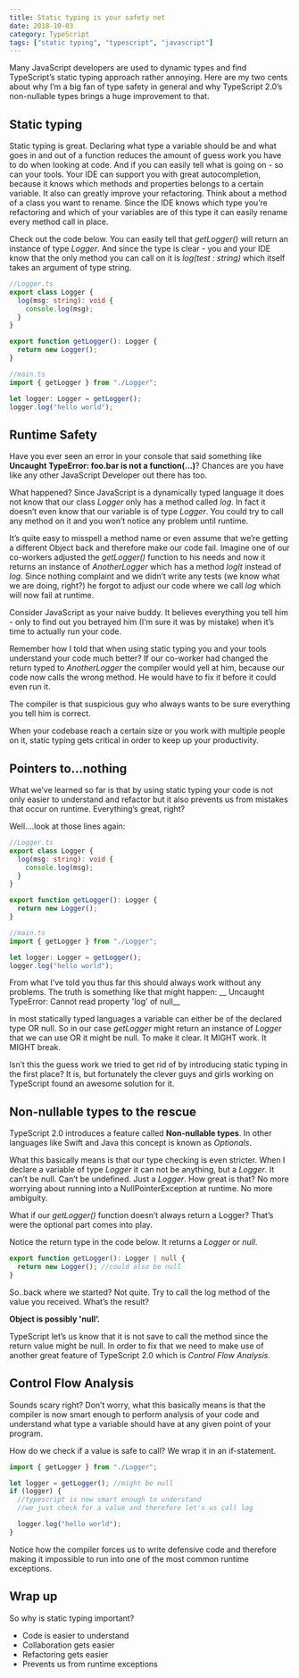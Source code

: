 ```yaml
---
title: Static typing is your safety net
date: 2018-10-03
category: TypeScript
tags: ["static typing", "typescript", "javascript"]
---
```


Many JavaScript developers are used to dynamic types and find TypeScript’s static typing approach rather annoying. Here are my two cents about why I’m a big fan of type safety in general and why TypeScript 2.0’s non-nullable types brings a huge improvement to that.

## Static typing

Static typing is great. Declaring what type a variable should be and what goes in and out of a function reduces the amount of guess work you have to do when looking at code. And if you can easily tell what is going on - so can your tools. Your IDE can support you with great autocompletion, because it knows which methods and properties belongs to a certain variable. It also can greatly improve your refactoring. Think about a method of a class you want to rename. Since the IDE knows which type you’re refactoring and which of your variables are of this type it can easily rename every method call in place.

Check out the code below. You can easily tell that _getLogger()_ will return an instance of type _Logger_. And since the type is clear - you and your IDE know that the only method you can call on it is _log(test : string)_ which itself takes an argument of type string.

```typescript
//Logger.ts
export class Logger {
  log(msg: string): void {
    console.log(msg);
  }
}

export function getLogger(): Logger {
  return new Logger();
}

//main.ts
import { getLogger } from "./Logger";

let logger: Logger = getLogger();
logger.log("hello world");
```

## Runtime Safety

Have you ever seen an error in your console that said something like **Uncaught TypeError: foo.bar is not a function(…)**?
Chances are you have like any other JavaScript Developer out there has too.

What happened? Since JavaScript is a dynamically typed language it does not know that our class _Logger_ only has a method called _log_.
In fact it doesn’t even know that our variable is of type _Logger_. You could try to call any method on it and you won’t notice any problem until runtime.

It’s quite easy to misspell a method name or even assume that we’re getting a different Object back and therefore make our code fail. Imagine one of our co-workers adjusted the _getLogger()_ function to his needs and now it returns an instance of _AnotherLogger_ which has a method _logIt_ instead of _log_.
Since nothing complaint and we didn’t write any tests (we know what we are doing, right?) he forgot to adjust our code where we call _log_ which will now fail at runtime.

Consider JavaScript as your naive buddy. It believes everything you tell him - only to find out you betrayed him (I’m sure it was by mistake) when it’s time to actually run your code.

Remember how I told that when using static typing you and your tools understand your code much better? If our co-worker had changed the return typed to _AnotherLogger_ the compiler would yell at him, because our code now calls the wrong method. He would have to fix it before it could even run it.

The compiler is that suspicious guy who always wants to be sure everything you tell him is correct.

When your codebase reach a certain size or you work with multiple people on it, static typing gets critical in order to keep up your productivity.

## Pointers to…nothing

What we’ve learned so far is that by using static typing your code is not only easier to understand and refactor but it also prevents us from mistakes that occur on runtime. Everything’s great, right?

Well….look at those lines again:

```typescript
//Logger.ts
export class Logger {
  log(msg: string): void {
    console.log(msg);
  }
}

export function getLogger(): Logger {
  return new Logger();
}

//main.ts
import { getLogger } from "./Logger";

let logger: Logger = getLogger();
logger.log("hello world");
```

From what I’ve told you thus far this should always work without any problems. The truth is something like that might happen:
\_\_ Uncaught TypeError: Cannot read property 'log' of null\_\_

In most statically typed languages a variable can either be of the declared type OR null. So in our case _getLogger_ might return an instance of _Logger_ that we can use OR it might be null. To make it clear. It MIGHT work. It MIGHT break.

Isn’t this the guess work we tried to get rid of by introducing static typing in the first place? It is, but fortunately the clever guys and girls working on TypeScript found an awesome solution for it.

## Non-nullable types to the rescue

TypeScript 2.0 introduces a feature called **Non-nullable types**.
In other languages like Swift and Java this concept is known as _Optionals_.

What this basically means is that our type checking is even stricter. When I declare a variable of type _Logger_ it can not be anything, but a _Logger_. It can’t be null. Can’t be undefined. Just a _Logger_.
How great is that? No more worrying about running into a NullPointerException at runtime. No more ambiguity.

What if our _getLogger()_ function doesn’t always return a Logger?
That’s were the optional part comes into play.

Notice the return type in the code below. It returns a _Logger_ or _null_.

```typescript
export function getLogger(): Logger | null {
  return new Logger(); //could also be null
}
```

So..back where we started? Not quite. Try to call the log method of the value you received. What’s the result?

**Object is possibly 'null‘.**

TypeScript let’s us know that it is not save to call the method since the return value might be null. In order to fix that we need to make use of another great feature of TypeScript 2.0 which is _Control Flow Analysis_.

## Control Flow Analysis

Sounds scary right? Don’t worry, what this basically means is that the compiler is now smart enough to perform analysis of your code and understand what type a variable should have at any given point of your program.

How do we check if a value is safe to call? We wrap it in an if-statement.

```typescript
import { getLogger } from "./Logger";

let logger = getLogger(); //might be null
if (logger) {
  //typescript is now smart enough to understand
  //we just check for a value and therefore let's us call log

  logger.log("hello world");
}
```

Notice how the compiler forces us to write defensive code and therefore making it impossible to run into one of the most common runtime exceptions.

<div class="highlight">
<h2>Wrap up</h2>

So why is static typing important?

- Code is easier to understand
- Collaboration gets easier
- Refactoring gets easier
- Prevents us from runtime exceptions
  </div>
